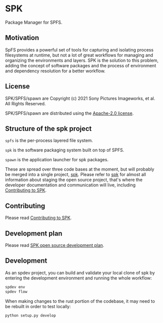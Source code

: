 <!-- Copyright (c) 2021 Sony Pictures Imageworks, et al. -->
<!-- SPDX-License-Identifier: Apache-2.0 -->
<!-- https://github.com/imageworks/spk -->

# SPK

Package Manager for SPFS.

## Motivation

SpFS provides a powerful set of tools for capturing and isolating process filesystems at runtime, but not a lot of great workflows for managing and organizing the environments and layers. SPK is the solution to this problem, adding the concept of software packages and the process of environment and dependency resolution for a better workflow.


## License

SPK/SPFS/spawn are Copyright (c) 2021 Sony Pictures Imageworks, et al.
All Rights Reserved.

SPK/SPFS/spawn are distributed using the [Apache-2.0 license](LICENSE.txt).


## Structure of the spk project

`spfs` is the per-process layered file system.

`spk` is the software packaging system built on top of SPFS.

`spawn` is the application launcher for spk packages.

These are spread over three code bases at the moment, but will probably
be merged into a single project, [spk](https://github.com/imageworks/spk).
Please refer to [spk](https://github.com/imageworks/spk) for almost all
information about staging the open source project, that's where the
developer documentation and communication will live, including
[Contributing to SPK](https://github.com/imageworks/spk/CONTRIBUTING.md).


## Contributing

Please read [Contributing to SPK](https://github.com/imageworks/spk/CONTRIBUTING.md).


## Development plan

Please read [SPK open source development plan](https://github.com/imageworks/spk/OPEN_SOURCE_PLAN.md).


## Development

As an spdev project, you can build and validate your local clone of spk by entering the development environment and running the whole workflow:

```sh
spdev env
spdev flow
```

When making changes to the rust portion of the codebase, it may need to be rebuilt in order to test locally:

```sh
python setup.py develop
```
